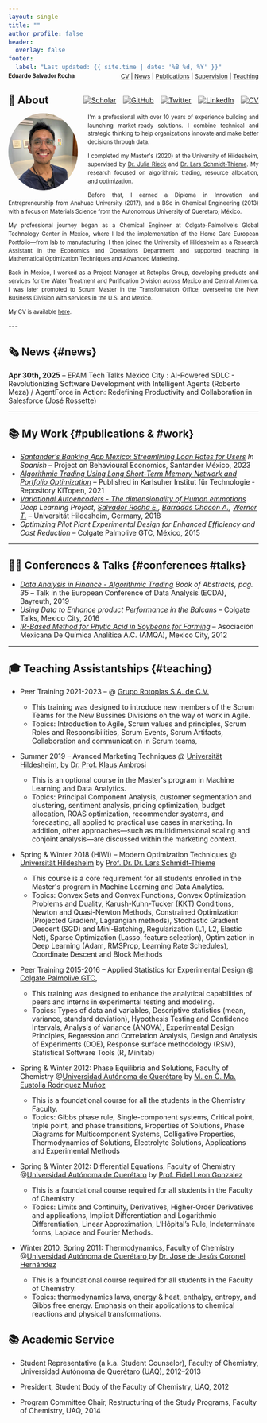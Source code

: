 ```yaml
---
layout: single
title: ""
author_profile: false
header:
  overlay: false
footer: 
  label: "Last updated: {{ site.time | date: '%B %d, %Y' }}"
---
```


<!-- Header Navigation Bar -->
<div style="display: flex; justify-content: space-between; align-items: center; margin-top: -2em; margin-bottom: 2em;">
  <h2 style="margin: 0; font-size: 0.8em;">Eduardo Salvador Rocha</h2>
  <div style="font-size: 0.85em;">
    <a href="assets/files/CV_Eduardo_Salvador_Rocha.pdf">CV</a> |
    <a href="#news">News</a> |
    <a href="#publications">Publications</a> |
    <a href="#supervision">Supervision</a> |
    <a href="#teaching">Teaching</a>
  </div>
</div>

<!-- About Header: Title + Icons -->
<div style="display: flex; align-items: center; justify-content: space-between; margin-bottom: 1em;">
  <h2 style="margin: 0;">👋 About</h2>
  <div style="display: flex; gap: 1em;">
    <a href="https://scholar.google.com/citations?user=YOUR-ID" title="Google Scholar" target="_blank">
      <img src="https://cdn.jsdelivr.net/gh/simple-icons/simple-icons/icons/googlescholar.svg" alt="Scholar" width="22" style="filter: grayscale(100%);">
    </a>
    <a href="https://github.com/YOUR-USERNAME" title="GitHub" target="_blank">
      <img src="https://cdn.jsdelivr.net/gh/simple-icons/simple-icons/icons/github.svg" alt="GitHub" width="22" style="filter: grayscale(100%);">
    </a>
    <a href="https://twitter.com/YOUR-X-HANDLE" title="X" target="_blank">
      <img src="https://cdn.jsdelivr.net/gh/simple-icons/simple-icons/icons/x.svg" alt="Twitter" width="22" style="filter: grayscale(100%);">
    </a>
    <a href="https://www.linkedin.com/in/salvador-rocha" title="LinkedIn" target="_blank">
      <img src="https://cdn.jsdelivr.net/gh/simple-icons/simple-icons/icons/linkedin.svg" alt="LinkedIn" width="22" style="filter: grayscale(100%);">
    </a>
    <a href="assets/files/CV_Eduardo_Salvador_Rocha.pdf" title="CV" target="_blank">
      <img src="https://cdn.jsdelivr.net/gh/simple-icons/simple-icons/icons/adobeacrobatreader.svg" alt="CV" width="22" style="filter: grayscale(100%);">
    </a>
  </div>
</div>


<!-- Profile Section with Inline Text Wrapping -->
<div style="font-size: 0.80em; line-height: 1.5;">
  <img src="assets/img/headshot_circle.png" 
       width="140" 
       style="border-radius: 50%; 
              float: left; 
              margin: 0 20px 15px 0;">
  
  <p style="margin: 0; text-align: justify;">
    I'm a professional with over 10 years of experience building and launching market-ready solutions. I combine technical and strategic thinking to help organizations innovate and make better decisions through data.
  </p>
  
  <p style="text-align: justify;">
    I completed my Master's (2020) at the University of Hildesheim, supervised by <a href="https://scholar.google.com/citations?user=-K5vyxQAAAAJ">Dr. Julia Rieck</a> and <a href="https://scholar.google.com/citations?user=l3taTdYAAAAJ">Dr. Lars Schmidt-Thieme</a>. My research focused on algorithmic trading, resource allocation, and optimization.
  </p>
  
  <p style="text-align: justify;">
    Before that, I earned a Diploma in Innovation and Entrepreneurship from Anahuac University (2017), and a BSc in Chemical Engineering (2013) with a focus on Materials Science from the Autonomous University of Queretaro, México.
  </p>
  
  <p style="text-align: justify;">
    My professional journey began as a Chemical Engineer at Colgate-Palmolive's Global Technology Center in Mexico, where I led the implementation of the Home Care European Portfolio—from lab to manufacturing. I then joined the University of Hildesheim as a Research Assistant in the Economics and Operations Department and supported teaching in Mathematical Optimization Techniques and Advanced Marketing.
  </p>
  
  <p style="text-align: justify;">
    Back in Mexico, I worked as a Project Manager at Rotoplas Group, developing products and services for the Water Treatment and Purification Division across Mexico and Central America. I was later promoted to Scrum Master in the Transformation Office, overseeing the New Business Division with services in the U.S. and Mexico.
  </p>
  
  <p style="text-align: justify;">
    My CV is available <a href="assets/files/CV_Eduardo_Salvador_Rocha.pdf">here</a>.
  </p>
  
  <!-- Clear float to prevent layout issues -->
  <div style="clear: both;"></div>
</div>
---

## 🗞️ News {#news}


**Apr 30th, 2025** – EPAM Tech Talks Mexico City : AI-Powered SDLC - Revolutionizing Software Development with Intelligent Agents (Roberto Meza) / AgentForce in Action: Redefining Productivity and Collaboration in Salesforce (José Rossette)


---

## 📚 My Work {#publications & #work}

- *[Santander’s Banking App Mexico: Streamlining Loan Rates for Users](https://github.com/Salvatore-Rocha/Salvatore-Rocha/blob/a7e1346865aa0f7f7d44238425b25d2ec8bf4595/Docs/Lim_Behavioural_Economics_Santander_Eduardo%20Salvador%20Rocha.pdf) In Spanish* – Project on Behavioural Economics, Santander México, 2023
- *[Algorithmic Trading Using Long Short-Term Memory Network and Portfolio Optimization](https://publikationen.bibliothek.kit.edu/1000138284)* – Published in Karlsuher Institut für Technologie - Repository KITopen, 2021
- *[Variational Autoencoders - The dimensionality of Human emmotions](https://github.com/Salvatore-Rocha/Salvatore-Rocha/blob/0b0cc29c0a127d96cbc5180c33ad409a96ba2469/Docs/EMO_VAE.pdf) Deep Learning Project, [Salvador Rocha E.](https://scholar.google.com/citations?user=t-gPQNYAAAAJ), [Barradas Chacón A.](https://scholar.google.com/citations?user=L5CH6IEAAAAJ), [Werner T.](https://scholar.google.com/citations?user=Ipk_vicAAAAJ)* – Universität Hildesheim, Germany, 2018 
- *Optimizing Pilot Plant Experimental Design for Enhanced Efficiency and Cost Reduction* – Colgate Palmolive GTC, México, 2015

---

## 🧑‍🎓 Conferences & Talks {#conferences #talks}

- *[Data Analysis in Finance - Algorithmic Trading](https://www.gfkl.org/ecda2019/wp-content/uploads/sites/7/2019/03/Book_of_Abstracts_FINAL.pdf) Book of Abstracts, pag. 35* – Talk in the European Conference of Data Analysis (ECDA), Bayreuth, 2019 
- *Using Data to Enhance product Performance in the Balcans* – Colgate Talks, Mexico City, 2016
- *[IR-Based Method for Phytic Acid in Soybeans for Farming](https://github.com/Salvatore-Rocha/Salvatore-Rocha/blob/main/Docs/Constancia%20AIMQ.pdf)* – Asociación Mexicana De Química Analítica A.C. (AMQA), Mexico City, 2012

---

## 🎓 Teaching Assistantships {#teaching}

- Peer Training 2021-2023 – @ [Grupo Rotoplas S.A. de C.V.](https://rotoplas.com/)
  - This training was designed to introduce new members of the Scrum Teams for the New Bussines Divisions on the way of work in Agile. 
  - Topics: Introduction to Agile, Scrum values and principles, Scrum Roles and Responsibilities, Scrum Events, Scrum Artifacts, Collaboration and communication in Scrum teams, 
  
- Summer 2019 – Avanced Marketing Techniques @ [Universität Hildesheim](https://www.ismll.uni-hildesheim.de/), by [Dr. Prof. Klaus Ambrosi](https://scholar.google.com/citations?user=-K5vyxQAAAAJ) 
  - This is an optional course in the Master's program in Machine Learning and Data Analytics.
  - Topics: Principal Component Analysis, customer segmentation and clustering, sentiment analysis, pricing optimization, budget allocation, ROAS optimization, recommender systems, and forecasting, all applied to practical use cases in marketing. In addition, other approaches—such as multidimensional scaling and conjoint analysis—are discussed within the marketing context.
 
  
- Spring & Winter 2018 (HiWi) – Modern Optimization Techniques @ [Universität Hildesheim](https://www.ismll.uni-hildesheim.de/) by [Prof. Dr. Dr. Lars Schmidt-Thieme](https://scholar.google.com/citations?user=l3taTdYAAAAJ)
  - This course is a core requirement for all students enrolled in the Master's program in Machine Learning and Data Analytics.
  - Topics: Convex Sets and Convex Functions, Convex Optimization Problems and Duality, Karush-Kuhn-Tucker (KKT) Conditions, Newton and Quasi-Newton Methods, Constrained Optimization (Projected Gradient, Lagrangian methods), Stochastic Gradient Descent (SGD) and Mini-Batching, Regularization (L1, L2, Elastic Net), Sparse Optimization (Lasso, feature selection), Optimization in Deep Learning (Adam, RMSProp, Learning Rate Schedules), Coordinate Descent and Block Methods


- Peer Training 2015-2016 – Applied Statistics for Experimental Design @ [Colgate Palmolive GTC](https://www.colgatepalmolive.com.mx/),
  - This training was designed to enhance the analytical capabilities of peers and interns in experimental testing and modeling.
  - Topics: Types of data and variables, Descriptive statistics (mean, variance, standard deviation), Hypothesis Testing and Confidence Intervals, Analysis of Variance (ANOVA), Experimental Design Principles, Regression and Correlation Analysis, Design and Analysis of Experiments (DOE), Response surface methodology (RSM), Statistical Software Tools (R, Minitab)

- Spring & Winter 2012: Phase Equilibria and Solutions, Faculty of Chemistry @[Universidad Autónoma de Querétaro](https://quimica.uaq.mx/) by [M. en C. Ma. Eustolia Rodriguez Muñoz](https://www.researchgate.net/scientific-contributions/Ma-Eustolia-Rodriguez-Munoz-2115327772)
  - This is a foundational course for all the students in the Chemistry Faculty.
  - Topics: Gibbs phase rule, Single-component systems, Critical point, triple point, and phase transitions, Properties of Solutions, Phase Diagrams for Multicomponent Systems, Colligative Properties, Thermodynamics of Solutions, Electrolyte Solutions, Applications and Experimental Methods

- Spring & Winter 2012: Differential Equations, Faculty of Chemistry @[Universidad Autónoma de Querétaro](https://quimica.uaq.mx/) by [Prof. Fidel Leon Gonzalez](https://www.researchgate.net/profile/Fidel-Gonzalez)
  - This is a foundational course required for all students in the Faculty of Chemistry.
  - Topics: Limits and Continuity, Derivatives, Higher-Order Derivatives and applications, Implicit Differentiation and Logarithmic Differentiation, Linear Approximation, L’Hôpital’s Rule, Indeterminate forms, Laplace and Fourier Methods. 

- Winter 2010, Spring 2011: Thermodynamics, Faculty of Chemistry  @[Universidad Autónoma de Querétaro](https://quimica.uaq.mx/),by [Dr. José de Jesús Coronel Hernández](https://scholar.google.com/citations?user=aFlNookAAAAJ)
  - This is a foundational course required for all students in the Faculty of Chemistry.
  - Topics: thermodynamics laws, energy & heat, enthalpy, entropy, and Gibbs free energy. Emphasis on their applications to chemical reactions and physical transformations.

## 📚 Academic Service

- Student Representative (a.k.a. Student Counselor), Faculty of Chemistry, Universidad Autónoma de Querétaro (UAQ), 2012–2013

- President, Student Body of the Faculty of Chemistry, UAQ, 2012

- Program Committee Chair, Restructuring of the Study Programs, Faculty of Chemistry, UAQ, 2014
